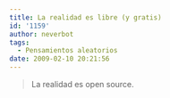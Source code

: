 ```yaml
---
title: La realidad es libre (y gratis)
id: '1159'
author: neverbot
tags:
  - Pensamientos aleatorios
date: 2009-02-10 20:21:56
---
```


> La realidad es open source.